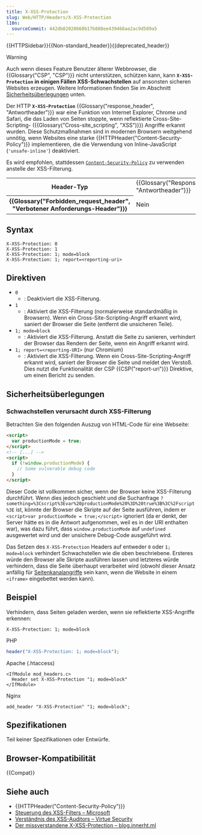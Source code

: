 ```yaml
---
title: X-XSS-Protection
slug: Web/HTTP/Headers/X-XSS-Protection
l10n:
  sourceCommit: 442db82028668b17b888ee439468ae2ac9d589a5
---
```


{{HTTPSidebar}}{{Non-standard_header}}{{deprecated_header}}

> [!WARNING]
> Auch wenn dieses Feature Benutzer älterer Webbrowser, die {{Glossary("CSP", "CSP")}} nicht unterstützen, schützen kann, kann **`X-XSS-Protection` in einigen Fällen XSS-Schwachstellen** auf ansonsten sicheren Websites erzeugen.
> Weitere Informationen finden Sie im Abschnitt [Sicherheitsüberlegungen](#sicherheitsüberlegungen) unten.

Der HTTP **`X-XSS-Protection`** {{Glossary("response_header", "Antwortheader")}} war eine Funktion von Internet Explorer, Chrome und Safari, die das Laden von Seiten stoppte, wenn reflektierte Cross-Site-Scripting- ({{Glossary("Cross-site_scripting", "XSS")}}) Angriffe erkannt wurden.
Diese Schutzmaßnahmen sind in modernen Browsern weitgehend unnötig, wenn Websites eine starke {{HTTPHeader("Content-Security-Policy")}} implementieren, die die Verwendung von Inline-JavaScript (`'unsafe-inline'`) deaktiviert.

Es wird empfohlen, stattdessen [`Content-Security-Policy`](/de/docs/Web/HTTP/Headers/Content-Security-Policy) zu verwenden anstelle der XSS-Filterung.

<table class="properties">
  <tbody>
    <tr>
      <th scope="row">Header-Typ</th>
      <td>{{Glossary("Response_header", "Antwortheader")}}</td>
    </tr>
    <tr>
      <th scope="row">{{Glossary("Forbidden_request_header", "Verbotener Anforderungs-Header")}}</th>
      <td>Nein</td>
    </tr>
  </tbody>
</table>

## Syntax

```http
X-XSS-Protection: 0
X-XSS-Protection: 1
X-XSS-Protection: 1; mode=block
X-XSS-Protection: 1; report=<reporting-uri>
```

## Direktiven

- `0`
  - : Deaktiviert die XSS-Filterung.
- `1`
  - : Aktiviert die XSS-Filterung (normalerweise standardmäßig in Browsern). Wenn ein Cross-Site-Scripting-Angriff erkannt wird, saniert der Browser die Seite (entfernt die unsicheren Teile).
- `1; mode=block`
  - : Aktiviert die XSS-Filterung. Anstatt die Seite zu sanieren, verhindert der Browser das Rendern der Seite, wenn ein Angriff erkannt wird.
- `1; report=<reporting-URI>` (nur Chromium)
  - : Aktiviert die XSS-Filterung. Wenn ein Cross-Site-Scripting-Angriff erkannt wird, saniert der Browser die Seite und meldet den Verstoß. Dies nutzt die Funktionalität der CSP {{CSP("report-uri")}} Direktive, um einen Bericht zu senden.

## Sicherheitsüberlegungen

### Schwachstellen verursacht durch XSS-Filterung

Betrachten Sie den folgenden Auszug von HTML-Code für eine Webseite:

```html
<script>
  var productionMode = true;
</script>
<!-- [...] -->
<script>
  if (!window.productionMode) {
    // Some vulnerable debug code
  }
</script>
```

Dieser Code ist vollkommen sicher, wenn der Browser keine XSS-Filterung durchführt. Wenn dies jedoch geschieht und die Suchanfrage `?something=%3Cscript%3Evar%20productionMode%20%3D%20true%3B%3C%2Fscript%3E` ist, könnte der Browser die Skripte auf der Seite ausführen, indem er `<script>var productionMode = true;</script>` ignoriert (da er denkt, der Server hätte es in die Antwort aufgenommen, weil es in der URI enthalten war), was dazu führt, dass `window.productionMode` auf `undefined` ausgewertet wird und der unsichere Debug-Code ausgeführt wird.

Das Setzen des `X-XSS-Protection` Headers auf entweder `0` oder `1; mode=block` verhindert Schwachstellen wie die oben beschriebene. Ersteres würde den Browser alle Skripte ausführen lassen und letzteres würde verhindern, dass die Seite überhaupt verarbeitet wird (obwohl dieser Ansatz anfällig für [Seitenkanalangriffe](https://portswigger.net/research/abusing-chromes-xss-auditor-to-steal-tokens) sein kann, wenn die Website in einem `<iframe>` eingebettet werden kann).

## Beispiel

Verhindern, dass Seiten geladen werden, wenn sie reflektierte XSS-Angriffe erkennen:

```http
X-XSS-Protection: 1; mode=block
```

PHP

```php
header("X-XSS-Protection: 1; mode=block");
```

Apache (.htaccess)

```apacheconf
<IfModule mod_headers.c>
  Header set X-XSS-Protection "1; mode=block"
</IfModule>
```

Nginx

```nginx
add_header "X-XSS-Protection" "1; mode=block";
```

## Spezifikationen

Teil keiner Spezifikationen oder Entwürfe.

## Browser-Kompatibilität

{{Compat}}

## Siehe auch

- {{HTTPHeader("Content-Security-Policy")}}
- [Steuerung des XSS-Filters – Microsoft](https://learn.microsoft.com/en-us/archive/blogs/ieinternals/controlling-the-xss-filter)
- [Verständnis des XSS-Auditors – Virtue Security](https://www.virtuesecurity.com/understanding-xss-auditor/)
- [Der missverstandene X-XSS-Protection – blog.innerht.ml](https://web.archive.org/web/20230527023943/https://blog.innerht.ml/the-misunderstood-x-xss-protection/)
